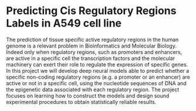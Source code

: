 # Predicting Cis Regulatory Regions Labels in A549 cell line

The prediction of tissue specific active regulatory regions in the human genome is a relevant problem in Bioinformatics
and Molecular Biology. Indeed only when regulatory regions, such as promoters and enhancers, are active in a specific
cell the transcription factors and the molecular machinery can exert their role to regulate the expression of specific
genes. In this project we will develop deep neural models able to predict whether a specific non-coding regulatory
regions (e.g. a promoter or an enhancer) are active or not in a specific cell, using the nucleotide sequences of DNA and
the epigenetic data associated with each regulatory region. 
The project focuses on learning how to construct the models and design sound experimental procedures to obtain statistically 
reliable results.
